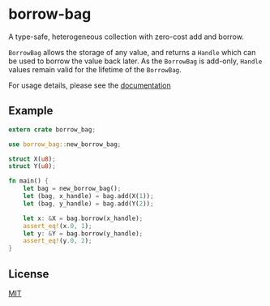# borrow-bag

A type-safe, heterogeneous collection with zero-cost add and borrow.

`BorrowBag` allows the storage of any value, and returns a `Handle` which can be
used to borrow the value back later. As the `BorrowBag` is add-only, `Handle`
values remain valid for the lifetime of the `BorrowBag`.

For usage details, please see the [documentation](https://docs.rs/borrow-bag/)

## Example

```rust
extern crate borrow_bag;

use borrow_bag::new_borrow_bag;

struct X(u8);
struct Y(u8);

fn main() {
    let bag = new_borrow_bag();
    let (bag, x_handle) = bag.add(X(1));
    let (bag, y_handle) = bag.add(Y(2));

    let x: &X = bag.borrow(x_handle);
    assert_eq!(x.0, 1);
    let y: &Y = bag.borrow(y_handle);
    assert_eq!(y.0, 2);
}
```

## License

[MIT](https://opensource.org/licenses/MIT)
